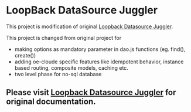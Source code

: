﻿# LoopBack DataSource Juggler

This project is modification of original [Loopback Datasource Juggler](https://github.com/strongloop/loopback-datasource-juggler).

This project is changed from original project for
* making options as mandatory parameter in dao.js functions (eg. find(), create())
* adding oe-cloude specific features like idempotent behavior, instance based routing, composite models, caching etc.
* two level phase for no-sql database


## Please visit [Loopback Datasource Juggler](https://github.com/strongloop/loopback-datasource-juggler) for original documentation.

